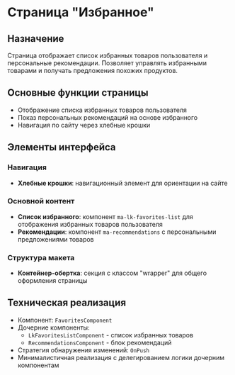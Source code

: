 # Страница "Избранное"

## Назначение
Страница отображает список избранных товаров пользователя и персональные рекомендации. Позволяет управлять избранными товарами и получать предложения похожих продуктов.

## Основные функции страницы
- Отображение списка избранных товаров пользователя
- Показ персональных рекомендаций на основе избранного
- Навигация по сайту через хлебные крошки

## Элементы интерфейса

### Навигация
- **Хлебные крошки**: навигационный элемент для ориентации на сайте

### Основной контент
- **Список избранного**: компонент `ma-lk-favorites-list` для отображения избранных товаров пользователя
- **Рекомендации**: компонент `ma-recommendations` с персональными предложениями товаров

### Структура макета
- **Контейнер-обертка**: секция с классом "wrapper" для общего оформления страницы

## Техническая реализация
- Компонент: `FavoritesComponent`
- Дочерние компоненты:
  - `LkFavoritesListComponent` - список избранных товаров
  - `RecommendationsComponent` - блок рекомендаций
- Стратегия обнаружения изменений: `OnPush`
- Минималистичная реализация с делегированием логики дочерним компонентам
